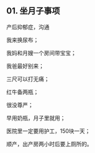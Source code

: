 ## 01. 坐月子事项

产后抑郁症，沟通

我来换尿布；

我妈和月嫂一个房间带宝宝；

我爸最好别来；

三尺可以打无痛；

红牛备两瓶；

很没尊严；

早用奶瓶，月子里就用；

医院里一定要用护工，150块一天；

顺产，出产房两小时后要上厕所的。